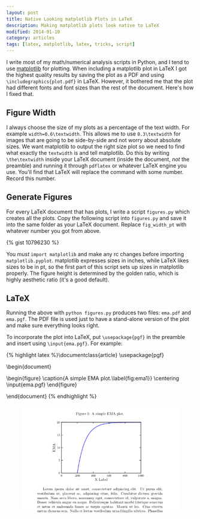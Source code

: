 ```yaml
---
layout: post
title: Native Looking matplotlib Plots in LaTeX
description: Making matplotlib plots look native to LaTeX
modified: 2014-01-10
category: articles
tags: [latex, matplotlib, latex, tricks, script]
---
```


I write most of my math/numerical analysis scripts in Python, and I tend to use [matplotlib](http://matplotlib.org/) for plotting.
When including a matplotlib plot in LaTeX I got the highest quality results by saving the plot as a PDF and using `\includegraphics{plot.pdf}` in LaTeX.
However, it bothered me that the plot had different fonts and font sizes than the rest of the document.
Here's how I fixed that.

## Figure Width
I always choose the size of my plots as a percentage of the text width.
For example `width=0.6\textwidth`.
This allows me to use `0.3\textwidth` for images that are going to be side-by-side and not worry about absolute sizes.
We want matplotlib to output the right size plot so we need to find what exactly the `textwidth` is and tell matplotlib.
Do this by writing `\the\textwidth` inside your LaTeX document (inside the document, *not* the preamble) and running it through `pdflatex` or whatever LaTeX engine you use.
You'll find that LaTeX will replace the command with some number.
Record this number.

## Generate Figures
For every LaTeX document that has plots, I write a script `figures.py` which creates all the plots.
Copy the following script into `figures.py` and save it into the same folder as your LaTeX document.
Replace `fig_width_pt` with whatever number you got from above.

{% gist 10796230 %}

You *must* `import matplotlib` and make any rc changes before importing `matplotlib.pyplot`.
matplotlib expresses sizes in inches, while LaTeX likes sizes to be in pt, so the first part of this script sets up sizes in matplotlib properly.
The figure height is determined by the golden ratio, which is highly aesthetic ratio (it's a good default).

## LaTeX
Running the above with `python figures.py` produces two files: `ema.pdf` and `ema.pgf`.
The PDF file is used just to have a stand-alone version of the plot and make sure everything looks right.

To incorporate the plot into LaTeX, put `\usepackage{pgf}` in the preamble and insert using `\input{ema.pgf}`.
For example:

{% highlight latex %}\documentclass{article}
\usepackage{pgf}

\begin{document}

\begin{figure}
    \caption{A simple EMA plot.\label{fig:ema1}}
    \centering
    \input{ema.pgf}
\end{figure}

\end{document}
{% endhighlight %}

<figure>
<img src="/images/ema.png">
</figure>
